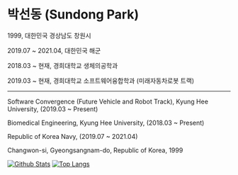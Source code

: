 # 박선동 (Sundong Park)

1999, 대한민국 경상남도 창원시

2019.07 ~ 2021.04, 대한민국 해군

2018.03 ~ 현재, 경희대학교 생체의공학과

2019.03 ~ 현재, 경희대학교 소프트웨어융합학과 (미래자동차로봇 트랙)

---
Software Convergence (Future Vehicle and Robot Track), Kyung Hee University, (2019.03 ~ Present)

Biomedical Engineering, Kyung Hee University, (2018.03 ~ Present)

Republic of Korea Navy, (2019.07 ~ 2021.04)

Changwon-si, Gyeongsangnam-do, Republic of Korea, 1999

[![Github Stats](https://github-readme-stats.vercel.app/api?username=sundongpark&show_icons=true)](https://github.com/sundongpark/sundongpark)
[![Top Langs](https://github-readme-stats.vercel.app/api/top-langs/?username=sundongpark&langs_count=3&layout=compact&theme=default&exclude_repo=sundongpark.github.io)](https://github.com/sundongpark/sundongpark)


<!--
**sundongpark/sundongpark** is a ✨ _special_ ✨ repository because its `README.md` (this file) appears on your GitHub profile.

Here are some ideas to get you started:

- 🔭 I’m currently working on ...
- 🌱 I’m currently learning ...
- 👯 I’m looking to collaborate on ...
- 🤔 I’m looking for help with ...
- 💬 Ask me about ...
- 📫 How to reach me: ...
- 😄 Pronouns: ...
- ⚡ Fun fact: ...
-->
